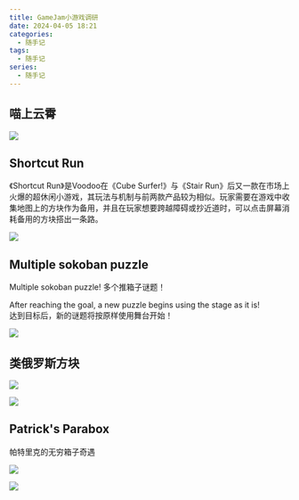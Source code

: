 ```yaml
---
title: GameJam小游戏调研
date: 2024-04-05 18:21
categories:
  - 随手记 
tags:
  - 随手记
series:
  - 随手记
---
```

## 喵上云霄

![](images/posts/Pasted%20image%2020240405182105.png)

## Shortcut Run

《Shortcut Run》是Voodoo在《Cube Surfer!》与《Stair Run》后又一款在市场上火爆的超休闲小游戏，其玩法与机制与前两款产品较为相似。玩家需要在游戏中收集地图上的方块作为备用，并且在玩家想要跨越障碍或抄近道时，可以点击屏幕消耗备用的方块搭出一条路。

![](media/xyxpd0002.gif)

## Multiple sokoban puzzle

Multiple sokoban puzzle! 多个推箱子谜题！

After reaching the goal, a new puzzle begins using the stage as it is!  
达到目标后，新的谜题将按原样使用舞台开始！

![](images/posts/Pasted%20image%2020240407192201.png)

## 类俄罗斯方块

![](images/posts/Pasted%20image%2020240411101410.png)

![](images/posts/Pasted%20image%2020240411101427.png)

## Patrick's Parabox

帕特里克的无穷箱子奇遇

![](images/posts/SmartSelect_20240415_090607.jpg)


![](images/posts/SmartSelect_20240415_090548.jpg)
